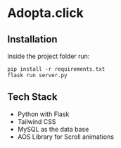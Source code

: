 # Adopta.click

## Installation

Inside the project folder run:

```
pip install -r requirements.txt
flask run server.py
```

## Tech Stack

- Python with Flask
- Tailwind CSS
- MySQL as the data base
- AOS Library for Scroll animations
